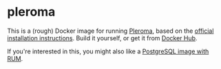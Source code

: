# pleroma

This is a (rough) Docker image for running [Pleroma](https://pleroma.social), based on the [official installation instructions](https://docs-develop.pleroma.social/backend/installation/otp_en/). Build it yourself, or get it from [Docker Hub](https://hub.docker.com/r/jordemort/pleroma).

If you're interested in this, you might also like a [PostgreSQL image with RUM](https://github.com/jordemort/docker-postgres-rum/).
